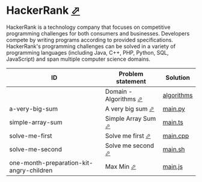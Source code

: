 # HackerRank [⬀](https://www.hackerrank.com/)


HackerRank is a technology company that focuses on competitive programming challenges for both consumers and businesses. Developers compete by writing programs according to provided specifications. HackerRank's programming challenges can be solved in a variety of programming languages (including Java, C++, PHP, Python, SQL, JavaScript) and span multiple computer science domains.

| ID                                       | Problem statement                                                                                   | Solution                                                    |
|------------------------------------------|-----------------------------------------------------------------------------------------------------|-------------------------------------------------------------|
|                                          | Domain - Algorithms [⬀](https://www.hackerrank.com/domains/algorithms/warmup)                       | [algorithms](algorithms/)                                   |
| a-very-big-sum                           | A very big sum [⬀](https://www.hackerrank.com/challenges/a-very-big-sum)                            | [main.py](algorithms/a-very-big-sum/main.py)                |
| simple-array-sum                         | Simple Array Sum [⬀](https://www.hackerrank.com/challenges/simple-array-sum)                        | [main.ts](algorithms/simple-array-sum/main.ts)              |
| solve-me-first                           | Solve me first [⬀](https://www.hackerrank.com/challenges/solve-me-first)                            | [main.cpp](algorithms/solve-me-first/main.cpp)              |
| solve-me-second                          | Solve me second [⬀](https://www.hackerrank.com/challenges/solve-me-second)                          | [main.sh](algorithms/solve-me-second/main.sh)               |
| one-month-preparation-kit-angry-children | Max Min [⬀](https://www.hackerrank.com/challenges/one-month-preparation-kit-angry-children/problem) | [main.js](one-month-preparation-kit-angry-children/main.js) |

